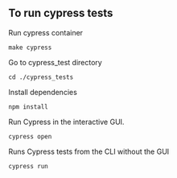 ## To run cypress tests
Run cypress container
```
make cypress
```

Go to cypress_test directory
```
cd ./cypress_tests
```
Install dependencies

```
npm install
```
Run Cypress in the interactive GUI.
```
cypress open
```
Runs Cypress tests from the CLI without the GUI
```
cypress run
```
